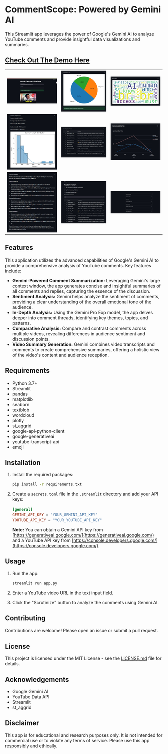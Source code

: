 # CommentScope: Powered by Gemini AI

This Streamlit app leverages the power of Google's Gemini AI to analyze YouTube comments and provide insightful data visualizations and summaries.

## [**Check Out The Demo Here**](https://youtube-comment-ai-scrutinizer.streamlit.app/)

<table>
  <tr>
    <td><img src="demo_images/main_menu.jpeg" alt="Main Demo"></td>
    <td><img src="demo_images/sentiment_analysis.jpeg" alt="Sentiment Analysis Demo"></td>
    <td><img src="demo_images/word_cloud.jpeg" alt="Word Cloud Demo"></td>
  </tr>
  <tr>
    <td><img src="demo_images/comment_length_analysis.jpeg" alt="Comment Length Demo"></td>
    <td><img src="demo_images/user_engagement_score.jpeg" alt="User Engagement Demo"></td>
    <td><img src="demo_images/sentiment_overtime.jpeg" alt="Sentiment Overtime Demo"></td
  </tr>
  <tr>
    <td><img src="demo_images/comments_summary.jpeg" alt="Comments Summary Demo"></td>
    <td><img src="demo_images/top_commenters.jpeg" alt="Top Commenters Demo"></td>
    <td><img src="demo_images/collapsed_menu.jpeg" alt="Collapsed Menu Demo"></td>

  </tr>
</table>

## Features

This application utilizes the advanced capabilities of Google's Gemini AI to provide a comprehensive analysis of YouTube comments. Key features include:

- **Gemini-Powered Comment Summarization:**  Leveraging Gemini's large context window, the app generates concise and insightful summaries of all comments and replies, capturing the essence of the discussion.
- **Sentiment Analysis:**  Gemini helps analyze the sentiment of comments, providing a clear understanding of the overall emotional tone of the audience.
- **In-Depth Analysis:**  Using the Gemini Pro Exp model, the app delves deeper into comment threads, identifying key themes, topics, and patterns.
- **Comparative Analysis:**  Compare and contrast comments across multiple videos, revealing differences in audience sentiment and discussion points.
- **Video Summary Generation:**  Gemini combines video transcripts and comments to create comprehensive summaries, offering a holistic view of the video's content and audience reception.

## Requirements

- Python 3.7+
- Streamlit
- pandas
- matplotlib
- seaborn
- textblob
- wordcloud
- plotly
- st_aggrid
- google-api-python-client
- google-generativeai
- youtube-transcript-api
- emoji

## Installation

1. Install the required packages:
   ```bash
   pip install -r requirements.txt
   ```

2. Create a `secrets.toml` file in the `.streamlit` directory and add your API keys:
   ```toml
   [general]
   GEMINI_API_KEY = "YOUR_GEMINI_API_KEY"
   YOUTUBE_API_KEY = "YOUR_YOUTUBE_API_KEY"
   ```

   **Note:** You can obtain a Gemini API key from [https://generativeai.google.com/](https://generativeai.google.com/) and a YouTube API key from [https://console.developers.google.com/](https://console.developers.google.com/).

## Usage

1. Run the app:
   ```bash
   streamlit run app.py
   ```

2. Enter a YouTube video URL in the text input field.
3. Click the "Scrutinize" button to analyze the comments using Gemini AI.

## Contributing

Contributions are welcome! Please open an issue or submit a pull request.

## License

This project is licensed under the MIT License - see the [LICENSE.md](LICENSE.md) file for details.

## Acknowledgements

- Google Gemini AI
- YouTube Data API
- Streamlit
- st_aggrid

## Disclaimer

This app is for educational and research purposes only. It is not intended for commercial use or to violate any terms of service. Please use this app responsibly and ethically.
